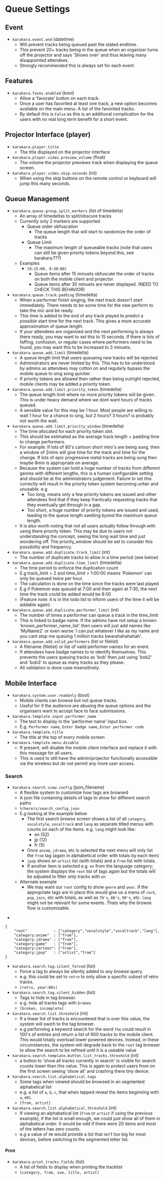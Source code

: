 Queue Settings
==============

## Event ##

* `karakara.event.end` (datetime)
  * Will prevent tracks being queued past the stated endtime.
  * This prevent 20+ tracks being in the queue when an organizer turns off the projector and says 'Shows over' and thus leaving many disappointed attendees.
  * Strongly recommended this is always set for each event.

## Features ##

* `karakara.faves.enabled` (bool)
  * Allow a 'favorate' button on each track.
  * Once a user has favorited at least one track, a new option becomes available on the main menu. A list of the favorited tracks.
  * By default this is `False` as this is an additional complication for the users with no real long term benefit for a short event.

## Projector Interface (player) ###

* `karakara.player.title`
  * The title displayed on the projector interface
* `karakara.player.video.preview_volume` (float)
  * The volume the projector previews track when displaying the queue screen.
* `karakara.player.video.skip.seconds` (int)
  * When using the skip buttons on the remote control or keyboard will jump this many seconds.

## Queue Management ##

* `karakara.queue.group.split_markers` (list of timedelta)
  * An array of timedeltas to split/obscure tracks
  * Currently only 2 markers are supported
    * Queue order obfuscation
      * The queue length that will start to randomize the order of tracks
    * Queue Limit
      * The maximum length of queueable tracks (note that users can still be given priority tokens beyond this, see karakara.???)
  * Examples
    * `[0:15:00, 0:30:00]`
      * Queue items after 15 minuets obfuscate the order of tracks on both the mobile client and projector.
      * Queue items after 30 minuets are never displayed. (NEED TO CHECK THIS BEHAVIOR)
* `karakara.queue.track.padding` (timedelta)
  * When a performer finish singing, the next track doesn't start immediately. There needs to be some time for the new perform to take the mic and be ready.
  * This time is added to the end of any track played to predict a possible start time for the next track. This gives a more accurate approximation of queue length.
  * If your attendees are organized and the next performing is always there ready, you may want to set this to 15 seconds. If there is lots of faffing, confusion, or regular cases where performers need to be found, you may want this to be increased to 3 minuets.
* `karakara.queue.add.limit` (timedelta)
  * A queue length limit that users queueing new tracks will be rejected.
  * Administrators are never limited by this. This has to be understood by admins as attendees may cotton on and regularly bypass the mobile queue to sing song quicker.
  * If priority tokens are allowed then rather than being outright rejected, mobile clients may be added a priority token.
* `karakara.queue.add.limit.priority_token` (timedelta)
  * The queue length limit where no more priority tokens will be given. This is under heavy demand where we dont want hours of tracks queued.
  * A sensible value for this may be 1 hour. Most people are willing to wait 1 hour for a chance to sing, but 2 hours? 3 hours? is probably not worth the wait.
* `karakara.queue.add.limit.priority_window` (timedelta)
  * The time allocated for each priority token slot.
  * This should be estimated as the average track length + padding time to change performers.
  * For example: If lots of 80's cartoon short intro's are being sung, then a window of 2mins will give time for the track and time for the change. If lots of epic progressive metal tracks are being sung then maybe 8min is appropriate on average.
  * Because the system can hold a huge number of tracks from different genres with different lengths, this is a human configurable setting and should be at the administrators judgement. Failure to set this correctly will result in the priority token system becoming unfair and unusable. e.g
    * Too long, means only a few priority tokens are issued and other attendees  find that if they keep frantically requesting tracks that they eventually get through in a gap.
    * Too short, a huge number of priority tokens are issued and used, leading to the queue length swelling byond the maximum queue length.
  * It is also worth noting that not all users actually follow through with using there priority token. This may be due to users not understanding the concept, seeing the long wait time and just wondering off. The priority_window should be set to consider this possibility and frequency.
* `karakara.queue.add.duplicate.track_limit` (int)
  * The number of duplicate tracks to allow in a time period (see below)
* `karakara.queue.add.duplicate.time_limit` (timedelta)
  * The time period to enforce the duplication count
  * E.g track_limit = 2 and time_limit = 1:00:00 means 'Pokemon' can only be queued twice per hour.
  * The calculation is done on the time since the tracks were last played
  * E.g if Pokemon was queued at 7:00 and then again at 7:30, the next time the track could be added would be 8:00
  * (Feature note: it is in the todo list to inform users of the time it will be addable again)
* `karakara.queue.add.duplicate.performer_limit` (int)
  * The number of times a performer can queue a track in the time_limit
  * This is linked to badge name. If the admins have not setup a known 'known_performer_name_list' then users will just add names like 'MyName2' or even worse 'I can put whatever I like as my name and you cant stop me queuing 1 million tracks bwarahahahahah'.
* `karakara.queue.add.valid_performers` (list or filelist)
  * A filename (filelist) or list of valid performer names for an event.
  * If attendees have badge names to to identify themselves. This prevents the users queuing tracks as 'bob' then just using 'bob2' and 'bob3' to queue as many tracks as they please.
  * All validation is done case insensitively.

## Mobile Interface ##

* `karakara.system.user.readonly` (bool)
  * Mobile clients can browse but not queue tracks.
  * Useful for if the audience are abusing the queue options and the organisers want to accept face to face submissions.
* `karakara.template.input.performer_name`
  * The text to display in the 'performer name' input box.
  * E.g. `Performer name`, `Enter Badge name`, `Enter performer code`
* `karakara.template.title`
  * The title at the top of every mobile screen
* `karakara.template.menu.disable`
  * If present, will disable the mobile client interface and replace it with this message for all users.
  * This is used to still have the admin/projector functionally accessible via the wireless but do not permit any more user access.

### Search ###

* `karakara.search.view.config` (json_filename)
  * A flexible system to customize how tags are browsed
  * A json file containing details of tags to show for different search paths
  * `%(here)s/search_config.json`
  * E.g looking at the example below
    * The first search browse screen shows a list of all `category`, `vocalstyle`, `vocaltrack` and `lang` as separate titled menus with counts on each of the items. e.g. `lang` might look like:
      * en (52)
      * jp (12)
      * fr (5)
    * Once `anime`, `jdrama`, etc is selected the next menu will only list the `from` tag (again in alphabetical order with totals by each item)
    * `jpop` shows an `artist` list (with totals) and a `from` list with totals.
    * If another item is selected e.g. `en` from the language category; the system displays the `root` list of tags again but the totals will be adjusted to filter only tracks with `en`
  * Alternate example
    * We may want our `root` config to show `genre` and `year`. If the appropriate tags are in place this would give us a menu of `rock`, `pop`, `jazz`, etc with totals, as well as `70's`, `80's`, `90's`, etc. `lang` might not be relevant for some events. Thats why the browse flow is customizable.

-

    {
        "root"            : ["category","vocalstyle","vocaltrack","lang"],
        "category:anime"  : ["from"],
        "category:jdrama" : ["from"],
        "category:game"   : ["from"],
        "category:cartoon": ["from"],
        "category:jpop"   : ["artist","from"]
    }



* `karakara.search.tag.silent_forced` (list)
  * Force a tag to always be silently added to any browse query.
  * e.g. this could be set to `retro` to only allow a specific subset of retro tracks.
  * `[retro, year:80s]`
* `karakara.search.tag.silent_hidden` (list)
  * Tags to hide in tag browser.
  * e.g. hide all tracks tags with `broken`
  * `[broken, incomplete]`
* `karakara.search.list.threshold` (int)
  * If a linear list of tracks is encountered that is over this value, the system will swich to the tag browser.
  * e.g performing a keyword search for the word `the` could result in 100's of entries and return a list of 600 tracks to the mobile client. This would totally overload lower powered devices. Instead, in these circumstances, the system will degrade back to the `root` tag browser to allow the search to be refined until it is a useable value
* `karakara.search.template.button.list_tracks.threshold` (int)
  * a button to 'show all tracks currently in search' is visible for search counts lower than this value. This is again to protect users from on the first screen seeing 'show all' and crashing there tiny device.
* `karakara.search.list.alphabetical.tags`
  * Some tags when viewed should be browsed in an segmented alphabetical list
  * e.g. a list of `a`, `b`, `c`, that when tapped reveal the items beginning with `a`, etc.
  * `[from, artist]`
* `karakara.search.list.alphabetical.threshold` (int)
  * If viewing an alphabetical list (`from` or `artist` if using the previous example), if the list is small enough, we could just show all of them in alphabetical order. It would be odd if there were 20 items and most of the letters has zero counts.
  * e.g a value of `90` would provide a list that isn't too big for most devices, before switching to the segmented letter list.


#### Print ####

* `karakara.print_tracks.fields` (list)
  * A list of fields to display when printing the tracklist
  * `[category, from, use, title, artist]`
